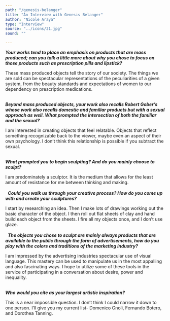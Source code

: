 ```yaml
---
path: "/genesis-belanger"
title: "An Interview with Genesis Belanger"
author: "Nicole Araya"
type: "Interview"
source: "../icons/21.jpg"
sound: ""

---
```


__*Your works tend to place an emphasis on products that are mass produced; can you talk a little more about why you chose to focus on those products such as prescription pills and lipstick?*__

These mass produced objects tell the story of our society. The things we are sold can be spectacular representations of the peculiarities of a given system, from the beauty standards and expectations of women to our dependency on prescription medications.<br /><br />

__*Beyond mass produced objects, your work also recalls Robert Gober’s whose work also recalls domestic and familiar products but with a sexual approach as well. What prompted the intersection of both the familiar and the sexual?*__

I am interested in creating objects that feel relatable. Objects that reflect something recognizable back to the viewer, maybe even an aspect of their own psychology. I don’t think this relationship is possible if you subtract the sexual.  <br /><br />

__*What prompted you to begin sculpting? And do you mainly choose to sculpt?*__

I am predominately a sculptor. It is the medium that allows for the least amount of resistance for me between thinking and making.<br /><br />
 
__*Could you walk us through your creative process? How do you come up with and create your sculptures?*__

I start by researching an idea. Then I make lots of drawings working out the basic character of the object. I then roll out flat sheets of clay and hand build each object from the sheets. I fire all my objects once, and I don’t use glaze.<br /><br />
 
__*The objects you chose to sculpt are mainly always products that are available to the public through the form of advertisements, how do you play with the colors and traditions of the marketing industry?*__

I am impressed by the advertising industries spectacular use of visual language. This mastery can be used to manipulate us in the most appalling and also fascinating ways.  I hope to utilize some of these tools in the service of participating in a conversation about desire, power and inequality.<br /><br />

__*Who would you cite as your largest artistic inspiration?*__

This is a near impossible question. I don’t think I could narrow it down to one person.  I’ll give you my current list- Domenico Gnoli, Fernando Botero,  and Dorothea Tanning.
